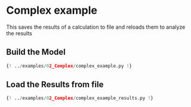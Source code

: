 # Complex example
This saves the results of a calculation to file and reloads them to analyze the results
## Build the Model
```python
{! ../examples/02_Complex/complex_example.py !}
```
## Load the Results from file
```python
{! ../examples/02_Complex/complex_example_results.py !}
```
